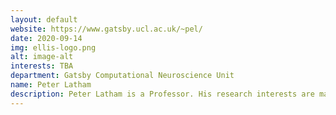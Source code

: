 ```yaml
---
layout: default
website: https://www.gatsby.ucl.ac.uk/~pel/
date: 2020-09-14
img: ellis-logo.png
alt: image-alt
interests: TBA
department: Gatsby Computational Neuroscience Unit
name: Peter Latham
description: Peter Latham is a Professor. His research interests are mainly in neuroscience; ultimately he is interested in understanding how biologically realistic networks give rise to behavior, and how behavior evolves with learning. He also has strong interests in learning in artificial systems. He is an  editor for eLife and PLoS Computational Biology. He currently supervising 6 students (one from DeepMind) and two postdocs. He has ongoing long-term collaborations with Alex Pouget (University of Geneva) and Greg Wayne (DeepMind).
---
```

